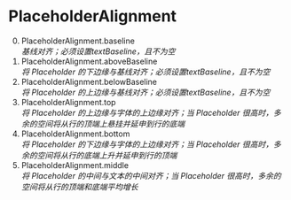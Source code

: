 # PlaceholderAlignment

0. PlaceholderAlignment.baseline<br>*基线对齐；必须设置textBaseline，且不为空*
1. PlaceholderAlignment.aboveBaseline<br>*将 Placeholder 的下边缘与基线对齐；必须设置textBaseline，且不为空*
2. PlaceholderAlignment.belowBaseline<br>*将 Placeholder 的上边缘与基线对齐；必须设置textBaseline，且不为空*
3. PlaceholderAlignment.top<br>*将 Placeholder 的上边缘与字体的上边缘对齐；当 Placeholder 很高时，多余的空间将从行的顶端上悬挂并延申到行的底端*
4. PlaceholderAlignment.bottom<br>*将 Placeholder 的下边缘与字体的上边缘对齐；当 Placeholder 很高时，多余的空间将从行的底端上升并延申到行的顶端*
5. PlaceholderAlignment.middle<br>*将 Placeholder 的中间与文本的中间对齐；当 Placeholder 很高时，多余的空间将从行的顶端和底端平均增长*
